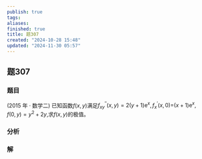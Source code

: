 ```yaml
---
publish: true
tags: 
aliases: 
finished: true
title: 题307
created: "2024-10-28 15:48"
updated: "2024-11-30 05:57"
---
```

## 题307
### 题目
(2015 年 · 数学二) 已知函数$f( {x, y})$满足${f}_{xy}^{\prime \prime }( {x, y})  = 2( {y + 1}) {\mathrm{e}}^{x},{f}_{x}^{\prime }( {x,0})  =$$( {x + 1}) {\mathrm{e}}^{x}, f( {0, y})  = {y}^{2} + {2y}$,求$f( {x, y})$的极值。
### 分析

### 解